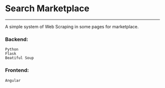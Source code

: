 # Search Marketplace

 ---

A simple system of Web Scraping in some pages for marketplace.


### Backend:
    Python
    Flask
    Beatiful Soup

### Frontend:
    Angular
